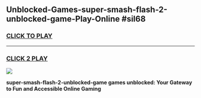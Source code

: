 
## Unblocked-Games-super-smash-flash-2-unblocked-game-Play-Online #sil68
<h3>
<a href="https://news.freeplayer.one?title=super-smash-flash-2-unblocked-game&ref=3">CLICK TO PLAY</a></h3>
<hr>

<h3>
<a href="https://news.freeplayer.one?title=super-smash-flash-2-unblocked-game&ref=3">CLICK 2 PLAY</a>
  
</h3>

<a href="https://news.freeplayer.one?title=super-smash-flash-2-unblocked-game&ref=3"><img src="https://clearcache.store/games.png"></a>


**super-smash-flash-2-unblocked-game games unblocked: Your Gateway to Fun and Accessible Online Gaming**
